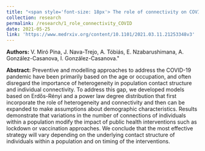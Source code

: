 ```yaml
---
title: "<span style='font-size: 18px'> The role of connectivity on COVID-19 preventive approaches"
collection: research
permalink: /research/1_role_connectivity_COVID
date: 2021-05-25
link: 'https://www.medrxiv.org/content/10.1101/2021.03.11.21253348v3'
---
```


**Authors:** V. Miró Pina, J. Nava-Trejo, A. Tóbiás, E. Nzabarushimana, A. González-Casanova, I. González-Casanova."
 
**Abstract:** Preventive and modelling approaches to address the COVID-19 pandemic have been primarily based on the age or occupation, and often disregard the importance of heterogeneity in population contact structure and individual connectivity. To address this gap, we developed models based on Erdős-Rényi and a power law degree distribution that first incorporate the role of heterogeneity and connectivity and then can be expanded to make assumptions about demographic characteristics. Results demonstrate that variations in the number of connections of individuals within a population modify the impact of public health interventions such as lockdown or vaccination approaches. We conclude that the most effective strategy will vary depending on the underlying contact structure of individuals within a population and on timing of the interventions.
